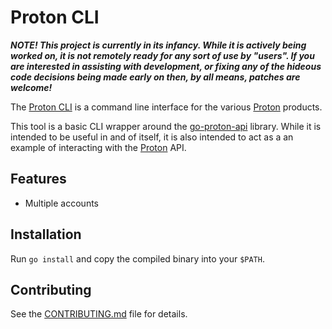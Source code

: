 # Proton CLI

_**NOTE! This project is currently in its infancy. While it is actively being worked
on, it is not remotely ready for any sort of use by "users". If you are
interested in assisting with development, or fixing any of the hideous code
decisions being made early on then, by all means, patches are welcome!**_

The [Proton CLI](https://github.com/major0/proton-cli) is a command
line interface for the various [Proton][] products.

This tool is a basic CLI wrapper around the [go-proton-api][] library. While it
is intended to be useful in and of itself, it is also intended to act as a an
example of interacting with the [Proton][] API.

## Features

- Multiple accounts

## Installation

Run `go install` and copy the compiled binary into your `$PATH`.

## Contributing

See the [CONTRIBUTING.md](CONTRIBUTING.md) file for details.

[//]: # (References)

[Proton]: https://proton.me
[ProtonDrive]: https://proton.com/drive
[ProtonMail]: https://proton.com/mail
[go-proton-api]: https://github.com/ProtonMail/go-proton-api
